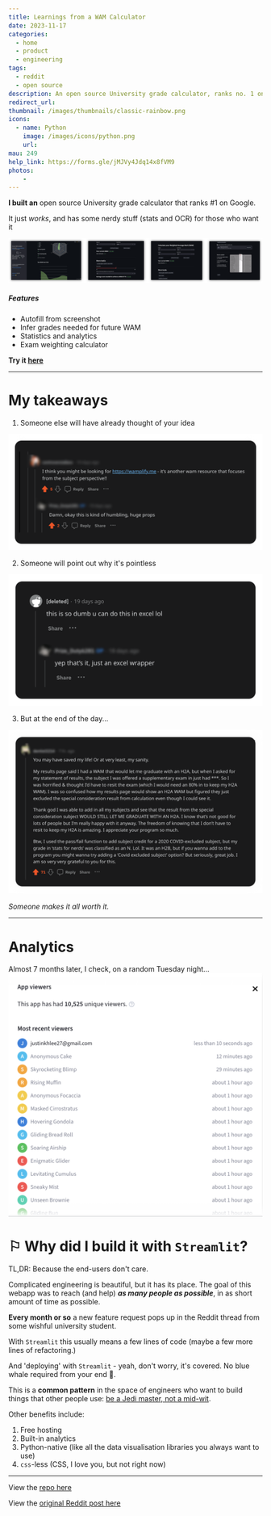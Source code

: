 ```yaml
---
title: Learnings from a WAM Calculator
date: 2023-11-17
categories:
  - home
  - product
  - engineering
tags:
  - reddit
  - open source
description: An open source University grade calculator, ranks no. 1 on Google
redirect_url:
thumbnail: /images/thumbnails/classic-rainbow.png
icons:
  - name: Python
    image: /images/icons/python.png
    url:
mau: 249
help_link: https://forms.gle/jMJVy4Jdq14x8fVM9
photos:
    -
---
```


**I built an** open source University grade calculator that ranks #1 on Google.

It just _works_, and has some nerdy stuff (stats and OCR) for those who want it


![](/images/gallery-wam-2.png)

##### Features
- Autofill from screenshot 
- Infer grades needed for future WAM 
- Statistics and analytics
- Exam weighting calculator

**Try it [here](https://wam-calculator.streamlit.app/?fbclid=IwAR1K9ixVHdMm1wE9KUK5P48BUahEgWaQ4ubhFwKJcrvxRmy9cKim3N0Coko)**

---

# My takeaways


1. Someone else will have already thought of your idea

![](/images/redd4.png)

2. Someone will point out why it's pointless

![](/images/redd2.png)

3. But at the end of the day... _‍_

![](/images/redd1.png)

_Someone makes it all worth it._

---

# Analytics 

Almost 7 months later, I check, on a random Tuesday night... 
![](/images/wam-stats.png)

# ⚐ Why did I build it with `Streamlit`?

TL,DR: Because the end-users don't care. 

Complicated engineering is beautiful, but it has its place. The goal of this webapp was to reach (and help) **_as many people as possible_**, in as short amount of time as possible. 

**Every month or so** a new feature request pops up in the Reddit thread from some wishful university student. 

With `Streamlit` this usually means a few lines of code (maybe a few more lines of refactoring.) 

And 'deploying' with `Streamlit` - yeah, don't worry, it's covered. No blue whale required from your end 🐳. 

This is a **common pattern** in the space of engineers who want to build things that other people use: [be a Jedi master, not a mid-wit](https://youtu.be/rP7bpYsfa6Q?si=NdXIYPDYvKCaqfq2&t=989).

Other benefits include:
1. Free hosting
2. Built-in analytics
3. Python-native (like all the data visualisation libraries you always want to use)
4. `css`-less (CSS, I love you, but not right now)

---

View the [repo here](http://www.github.com/)

View the [original Reddit post here](https://www.reddit.com/r/unimelb/comments/182kxtw/someone_finally_did_it_wam_calculator/)